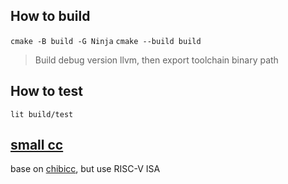 ## How to build

`cmake -B build -G Ninja`
`cmake --build build`

> Build debug version llvm, then export toolchain binary path

## How to test

`lit build/test`


## [small cc](src/smallcc)

base on [chibicc](https://github.com/rui314/chibicc), but use RISC-V ISA
